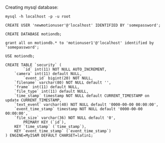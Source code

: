 Creating mysql database:

	mysql -h localhost -p -u root

	CREATE USER 'newmotionuser'@'localhost' IDENTIFIED BY 'somepassword';

	CREATE DATABASE motiondb;

	grant all on motiondb.* to 'motionuser1'@'localhost' identified by 'somepassword';

	USE motiondb;

	CREATE TABLE `security` (
            `id` int(11) NOT NULL AUTO_INCREMENT,
	    `camera` int(11) default NULL,
            `event_id` bigint(20) NOT NULL,
	    `filename` varchar(80) NOT NULL default '',
	    `frame` int(11) default NULL,
	    `file_type` int(11) default NULL,
	    `time_stamp` timestamp NOT NULL default CURRENT_TIMESTAMP on update CURRENT_TIMESTAMP,
	    `text_event` varchar(40) NOT NULL default '0000-00-00 00:00:00',
	    `event_time_stamp` timestamp NOT NULL default '0000-00-00 00:00:00',
	    `file_size` varchar(36) NOT NULL default '0',
            PRIMARY KEY (`id`),
	    KEY `time_stamp` (`time_stamp`),
	    KEY `event_time_stamp` (`event_time_stamp`)
	) ENGINE=MyISAM DEFAULT CHARSET=latin1;
